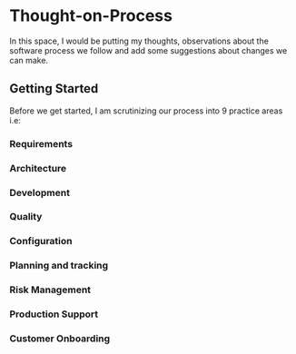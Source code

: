 # Thought-on-Process

In this space, I would be putting my thoughts, observations about the software process we follow and add some suggestions about changes we can make.

## Getting Started

Before we get started, I am scrutinizing our process into 9 practice areas i.e:

### Requirements
### Architecture
### Development
### Quality
### Configuration
### Planning and tracking
### Risk Management
### Production Support
### Customer Onboarding
